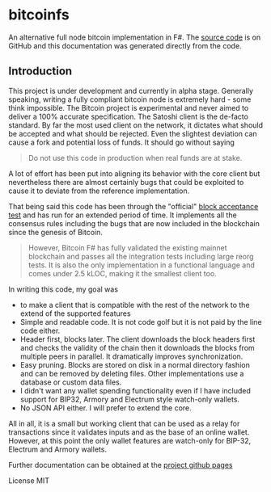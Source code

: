 # bitcoinfs

An alternative full node bitcoin implementation in F#. The [source code][2] is on GitHub and this documentation
was generated directly from the code.

## Introduction
This project is under development and currently in alpha stage. Generally speaking, writing
a fully compliant bitcoin node is extremely hard - some think impossible. The Bitcoin project
is experimental and never aimed to deliver a 100% accurate specification. The Satoshi client
is the de-facto standard. By far the most used client on the network, it dictates what should
be accepted and what should be rejected. Even the slightest deviation can cause a fork and potential
loss of funds. It should go without saying

> Do not use this code in production when real funds are at stake. 

A lot of effort has been put into aligning its behavior with the core client but nevertheless there
are almost certainly bugs that could be exploited to cause it to deviate from the reference
implementation.

That being said this code has been through the "official" [block acceptance test][1] and has run
for an extended period of time. It implements all the consensus rules including the bugs that 
are now included in the blockchain since the genesis of Bitcoin.

> However, Bitcoin F# has fully validated the existing mainnet blockchain and passes all the integration
tests including large reorg tests. It is also the only implementation in a functional language and comes
under 2.5 kLOC, making it the smallest client too.

In writing this code, my goal was 

- to make a client that is compatible with the rest of the network to the extend of
the supported features
- Simple and readable code. It is not code golf but it is not paid by the line code either.
- Header first, blocks later. The client downloads the block headers first and checks the validity
of the chain then it downloads the blocks from multiple peers in parallel. It dramatically improves
synchronization.
- Easy pruning. Blocks are stored on disk in a normal directory fashion and can be removed by deleting
files. Other implementations use a database or custom data files.
- I didn't want any wallet spending functionality even if I have included support for BIP32, Armory and Electrum style
watch-only wallets. 
- No JSON API either. I will prefer to extend the core.

All in all, it is a small but working client that can be used as a relay for transactions since it
validates inputs and as the base of an online wallet. However, at this point the only wallet
features are watch-only for BIP-32, Electrum and Armory wallets.

Further documentation can be obtained at the [project github pages][3]

License
MIT

[1]: https://github.com/TheBlueMatt/test-scripts
[2]: https://github.com/bitcoinfs/bitcoinfs
[3]: http://bitcoinfs.github.io/bitcoinfs
